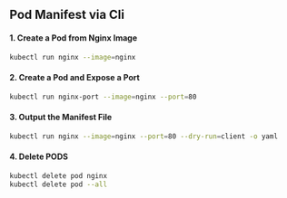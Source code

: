 ## Pod Manifest via Cli

#### 1. Create a Pod from Nginx Image

```sh
kubectl run nginx --image=nginx
```

#### 2. Create a Pod and Expose a Port

```sh
kubectl run nginx-port --image=nginx --port=80
```

#### 3. Output the Manifest File

```sh
kubectl run nginx --image=nginx --port=80 --dry-run=client -o yaml
```

#### 4. Delete PODS

```sh
kubectl delete pod nginx
kubectl delete pod --all
```